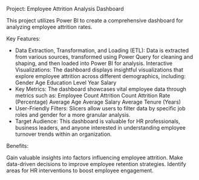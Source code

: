 Project: Employee Attrition Analysis Dashboard

This project utilizes Power BI to create a comprehensive dashboard for analyzing employee attrition rates.

Key Features:

- Data Extraction, Transformation, and Loading (ETL): Data is extracted from various sources, transformed using Power Query for cleaning and shaping, and then loaded into Power BI for analysis.
Interactive Visualizations: The dashboard displays insightful visualizations that explore employee attrition across different demographics, including:
    Gender
    Age
    Education Level
    Year
    Salary
- Key Metrics: The dashboard showcases vital employee data through metrics such as:
    Employee Count
    Attrition Count
    Attrition Rate (Percentage)
    Average Age
    Average Salary
    Average Tenure (Years)
- User-Friendly Filters: Slicers allow users to filter data by specific job roles and gender for a more granular analysis.
- Target Audience: This dashboard is valuable for HR professionals, business leaders, and anyone interested in understanding employee turnover trends within an organization.

Benefits:

Gain valuable insights into factors influencing employee attrition.
Make data-driven decisions to improve employee retention strategies.
Identify areas for HR interventions to boost employee engagement.
